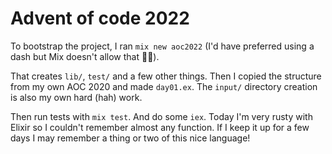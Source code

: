 # Advent of code 2022

To bootstrap the project, I ran `mix new aoc2022` (I'd have preferred using a dash but Mix doesn't
allow that 🤷🏻).

That creates `lib/`, `test/` and a few other things. Then I copied the structure from my own AOC
2020 and made `day01.ex`. The `input/` directory creation is also my own hard (hah) work.

Then run tests with `mix test`. And do some `iex`. Today I'm very rusty with Elixir so I couldn't
remember almost any function. If I keep it up for a few days I may remember a thing or two of this
nice language!
